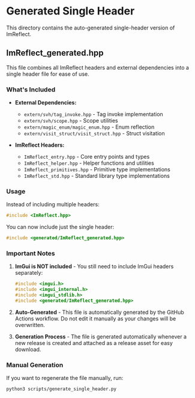 # Generated Single Header

This directory contains the auto-generated single-header version of ImReflect.

## ImReflect_generated.hpp

This file combines all ImReflect headers and external dependencies into a single header file for ease of use.

### What's Included

- **External Dependencies:**
  - `extern/svh/tag_invoke.hpp` - Tag invoke implementation
  - `extern/svh/scope.hpp` - Scope utilities
  - `extern/magic_enum/magic_enum.hpp` - Enum reflection
  - `extern/visit_struct/visit_struct.hpp` - Struct visitation

- **ImReflect Headers:**
  - `ImReflect_entry.hpp` - Core entry points and types
  - `ImReflect_helper.hpp` - Helper functions and utilities
  - `ImReflect_primitives.hpp` - Primitive type implementations
  - `ImReflect_std.hpp` - Standard library type implementations

### Usage

Instead of including multiple headers:

```cpp
#include <ImReflect.hpp>
```

You can now include just the single header:

```cpp
#include <generated/ImReflect_generated.hpp>
```

### Important Notes

1. **ImGui is NOT included** - You still need to include ImGui headers separately:
   ```cpp
   #include <imgui.h>
   #include <imgui_internal.h>
   #include <imgui_stdlib.h>
   #include <generated/ImReflect_generated.hpp>
   ```

2. **Auto-Generated** - This file is automatically generated by the GitHub Actions workflow. Do not edit it manually as your changes will be overwritten.

3. **Generation Process** - The file is generated automatically whenever a new release is created and attached as a release asset for easy download.

### Manual Generation

If you want to regenerate the file manually, run:

```bash
python3 scripts/generate_single_header.py
```

